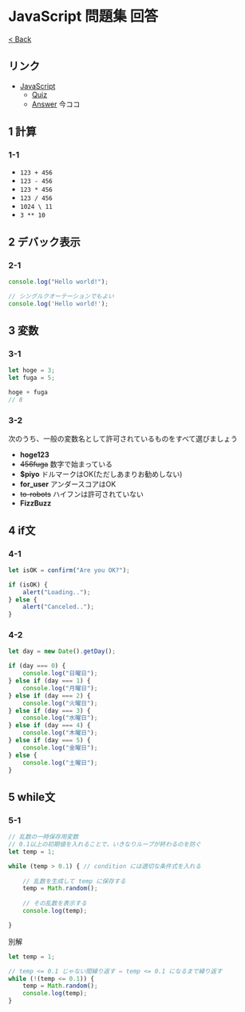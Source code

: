 # JavaScript 問題集 回答
[< Back](../)

## リンク

* [JavaScript](../)
    * [Quiz](../quiz/)
    * [Answer](./) 今ココ

## 1 計算

### 1-1
* `123 + 456`
* `123 - 456`
* `123 * 456`
* `123 / 456`
* `1024 \ 11`
* `3 ** 10`


## 2 デバック表示

### 2-1
```js
console.log("Hello world!");

// シングルクオーテーションでもよい
console.log('Hello world!');
```


## 3 変数

### 3-1
```js
let hoge = 3;
let fuga = 5;

hoge + fuga
// 8
```

### 3-2
次のうち、一般の変数名として許可されているものをすべて選びましょう
* **hoge123**
* ~~456fuga~~ 数字で始まっている
* **$piyo** ドルマークはOK(ただしあまりお勧めしない)
* **for_user** アンダースコアはOK
* ~~to-robots~~ ハイフンは許可されていない
* **FizzBuzz**


## 4 if文

### 4-1
```js
let isOK = confirm("Are you OK?");

if (isOK) {
    alert("Loading..");
} else {
    alert("Canceled..");
}
```

### 4-2
```js
let day = new Date().getDay();

if (day === 0) {
    console.log("日曜日");
} else if (day === 1) {
    console.log("月曜日");
} else if (day === 2) {
    console.log("火曜日");
} else if (day === 3) {
    console.log("水曜日");
} else if (day === 4) {
    console.log("木曜日");
} else if (day === 5) {
    console.log("金曜日");
} else {
    console.log("土曜日");
}
```


## 5 while文

### 5-1
```js
// 乱数の一時保存用変数
// 0.1以上の初期値を入れることで、いきなりループが終わるのを防ぐ
let temp = 1;

while (temp > 0.1) { // condition には適切な条件式を入れる
    
    // 乱数を生成して temp に保存する
    temp = Math.random();
    
    // その乱数を表示する
    console.log(temp);

}
```
別解
```js
let temp = 1;

// temp <= 0.1 じゃない間繰り返す ⇔ temp <= 0.1 になるまで繰り返す
while (!(temp <= 0.1)) {
    temp = Math.random();
    console.log(temp);
}
```